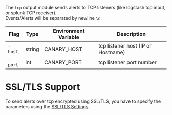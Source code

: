 The `tcp` output module sends alerts to TCP listeners (like logstash tcp input, or splunk TCP receiver).  
Events/Alerts will be separated by newline `\n`.  

|Flag|Type|Environment Variable|Description
|---|---|---|---|
|`-host`|string| CANARY_HOST|tcp listener host (IP or Hostname)|
|`-port`|int| CANARY_PORT|tcp listener port number|


# SSL/TLS Support
To send alerts over tcp encrypted using SSL/TLS, you have to specify the parameters using the [SSL/TLS Settings](SSL-TLS-Settings)